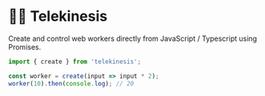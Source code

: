 # 🧙‍♂️ Telekinesis

Create and control web workers directly from JavaScript / Typescript using Promises.

```ts
import { create } from 'telekinesis';

const worker = create(input => input * 2);
worker(10).then(console.log); // 20
```
